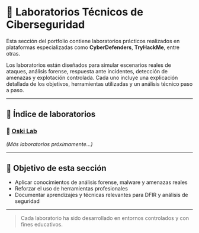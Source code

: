 # 🧪 Laboratorios Técnicos de Ciberseguridad

Esta sección del portfolio contiene laboratorios prácticos realizados en plataformas especializadas como **CyberDefenders**, **TryHackMe**, entre otras.

Los laboratorios están diseñados para simular escenarios reales de ataques, análisis forense, respuesta ante incidentes, detección de amenazas y explotación controlada. Cada uno incluye una explicación detallada de los objetivos, herramientas utilizadas y un análisis técnico paso a paso.

---

## 📁 Índice de laboratorios

### 🔬 [Oski Lab](./Oski-Lab/)


*(Más laboratorios próximamente...)*

---

## 🎯 Objetivo de esta sección

- Aplicar conocimientos de análisis forense, malware y amenazas reales
- Reforzar el uso de herramientas profesionales
- Documentar aprendizajes y técnicas relevantes para DFIR y análisis de seguridad

---

> Cada laboratorio ha sido desarrollado en entornos controlados y con fines educativos.

